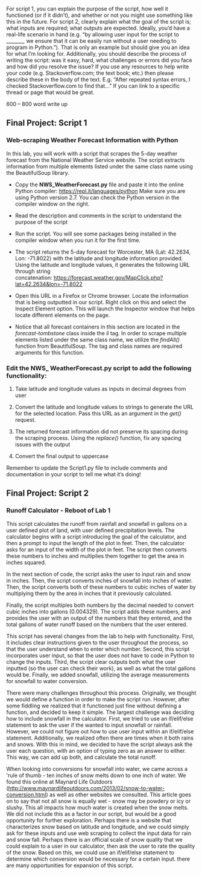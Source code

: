 For script 1, you can explain the purpose of the script, how well it functioned (or if it didn’t), and whether or not you might use something like this in the future.
For script 2, clearly explain what the goal of the script is; what inputs are required; what outputs are expected. Ideally, you’d have a real-life scenario in hand (e.g. “by allowing user input for the script to _______, we ensure that it can be easily run without a user needing to program in Python.”). That is only an example but should give you an idea for what I’m looking for. Additionally, you should describe the process of writing the script: was it easy, hard, what challenges or errors did you face and how did you resolve the issue? If you use any resources to help write your code (e.g. Stackoverflow.com; the text book; etc.) then please describe these in the body of the text. E.g. “After repeated syntax errors, I checked Stackoverflow.com to find that…”  If you can link to a specific thread or page that would be great.

 600 – 800 word write up 

## Final Project: Script 1
### Web-scraping Weather Forecast Information with Python
In this lab, you will work with a script that scrapes the 5-day weather forecast from the National Weather Service website. The script extracts information from multiple elements listed under the same class name using the BeautifulSoup library. 

- Copy the **NWS_WeatherForecast.py** file and paste it into the online Python compiler: https://repl.it/languages/python
Make sure you are using Python version 2.7. You can check the Python version in the compiler window on the right.

- Read the description and comments in the script to understand the purpose of the script

- Run the script. You will see some packages being installed in the compiler window when you run it for the first time.

- The script returns the 5-day forecast for Worcester, MA (Lat: 42.2634, Lon: -71.8022) with the latitude and longitude information provided. Using the latitude and longitude values, it generates the following URL through string concatenation: https://forecast.weather.gov/MapClick.php?lat=42.2634&lon=-71.8022

- Open this URL in a Firefox or Chrome browser. Locate the information that is being outputted in our script. Right click on this and select the Inspect Element option. This will launch the Inspector window that helps locate different elements on the page.

- Notice that all forecast containers in this section are located in the _forecast-tombstone_ class inside the _li_ tag. In order to scrape multiple elements listed under the same class name, we utilize the _findAll()_ function from BeautifulSoup. The tag and class names are required arguments for this function.

### Edit the NWS_ WeatherForecast.py script to add the following functionality:
1. Take latitude and longitude values as inputs in decimal degrees from user

2.	Convert the latitude and longitude values to strings to generate the URL for the selected location. Pass this URL as an argument in the _get()_ request.

3.	The returned forecast information did not preserve its spacing during the scraping process. Using the _replace()_ function, fix any spacing issues with the output

4.	Convert the final output to uppercase

Remember to update the Script1.py file to include comments and documentation in your script to tell me what it’s doing!

## Final Project: Script 2
### Runoff Calculator - Reboot of Lab 1
This script calculates the runoff from rainfall and snowfall in gallons on a user defined plot of land, with user defined precipitation levels. The calculator begins with a script introducing the goal of the calculator, and then a prompt to input the length of the plot in feet. Then, the calculator asks for an input of the width of the plot in feet. The script then converts these numbers to inches and multiplies them together to get the area in inches squared. 

In the next section of code, the script asks the user to input rain and snow in inches. Then, the script converts inches of snowfall into inches of water. Then, the script converts both of these numbers to cubic inches of water by multiplying them by the area in inches that it previously calculated. 

Finally, the script multiples both numbers by the decimal needed to convert cubic inches into gallons (0.004329). The script adds these numbers, and provides the user with an output of the numbers that they entered, and the total gallons of water runoff based on the numbers that the user entered. 

This script has several changes from the lab to help with functionality. First, it includes clear instructions given to the user throughout the process, so that the user understand when to enter which number. Second, this script incorporates user input, so that the user does not have to code in Python to change the inputs. Third, the script clear outputs both what the user inputted (so the user can check their work), as well as what the total gallons would be. Finally, we added snowfall, utilizing the average measurements for snowfall to water conversion. 

There were many challenges throughout this process. Originally, we thought we would define a function in order to make the script run. However, after some fiddling we realized that it functioned just fine without defining a function, and decided to keep it simple. The largest challenge was deciding how to include snowfall in the calculator. First, we tried to use an if/elif/else statement to ask the user if the wanted to input snowfall or rainfall. However, we could not figure out how to use user input within an if/elif/else statement. Additionally, we realized often there are times when it both rains and snows. With this in mind, we decided to have the script always ask the user each question, with an option of typing zero as an answer to either. This way, we can add up both, and calculate the total runoff. 

When looking into conversions for snowfall into water, we came across a 'rule of thumb - ten inches of snow melts down to one inch of water. We found this online at Maynard Life Outdoors (http://www.maynardlifeoutdoors.com/2013/02/snow-to-water-conversion.html) as well as other websites we consulted. This article goes on to say that not all snow is equally wet - snow may be powdery or icy or slushy. This all impacts how much water is created when the snow melts. We did not include this as a factor in our script, but would be a good opportunity for further exploration. Perhaps there is a website that characterizes snow based on latitude and longitude, and we could simply ask for these inputs and use web scraping to collect the input data for rain and snow fall. Perhaps there is an official scale of snow quality that we could explain to a user in our calculator, then ask the user to rate the quality of the snow. Based on this, we could use an if/elif/else statement to determine which conversion would be necessary for a certain input. there are many opportunities for expansion of this script.

